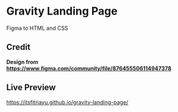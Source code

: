 # Gravity Landing Page
Figma to HTML and CSS

## Credit
**Design from https://www.figma.com/community/file/876455506114947378**

## Live Preview
https://itsfitriayu.github.io/gravity-landing-page/
